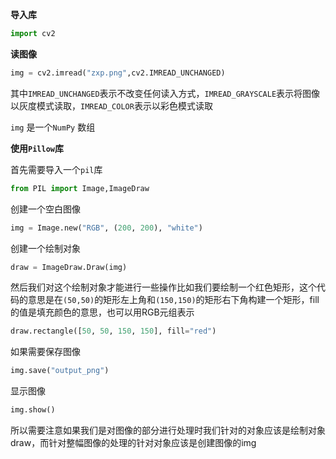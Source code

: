 **导入库**

```python
import cv2
```

**读图像**

```python
img = cv2.imread("zxp.png",cv2.IMREAD_UNCHANGED)
```

其中`IMREAD_UNCHANGED`表示不改变任何读入方式，`IMREAD_GRAYSCALE`表示将图像以灰度模式读取，`IMREAD_COLOR`表示以彩色模式读取

`img` 是一个`NumPy` 数组

**使用`Pillow`库**

首先需要导入一个`pil`库

```python
from PIL import Image,ImageDraw
```

创建一个空白图像

```python
img = Image.new("RGB", (200, 200), "white")
```

创建一个绘制对象

```python
draw = ImageDraw.Draw(img)
```

然后我们对这个绘制对象才能进行一些操作比如我们要绘制一个红色矩形，这个代码的意思是在`(50,50)`的矩形左上角和`(150,150)`的矩形右下角构建一个矩形，fill的值是填充颜色的意思，也可以用RGB元组表示

```python
draw.rectangle([50, 50, 150, 150], fill="red")
```

如果需要保存图像

```python
img.save("output_png")
```

显示图像

```python
img.show()
```

所以需要注意如果我们是对图像的部分进行处理时我们针对的对象应该是绘制对象draw，而针对整幅图像的处理的针对对象应该是创建图像的img